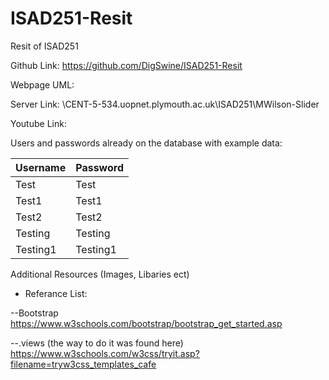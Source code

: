 # ISAD251-Resit
Resit of ISAD251

Github Link: https://github.com/DigSwine/ISAD251-Resit

Webpage UML:

Server Link: \\CENT-5-534.uopnet.plymouth.ac.uk\ISAD251\MWilson-Slider

Youtube Link:

Users and passwords already on the database with example data:

|Username	|Password	|
|---------------|---------------|
|Test		|Test		|
|Test1		|Test1		|
|Test2		|Test2		|
|Testing	|Testing	|
|Testing1	|Testing1	|

Additional Resources (Images, Libaries ect)
- Referance List:

--Bootstrap
https://www.w3schools.com/bootstrap/bootstrap_get_started.asp

--.views (the way to do it was found here)
https://www.w3schools.com/w3css/tryit.asp?filename=tryw3css_templates_cafe



